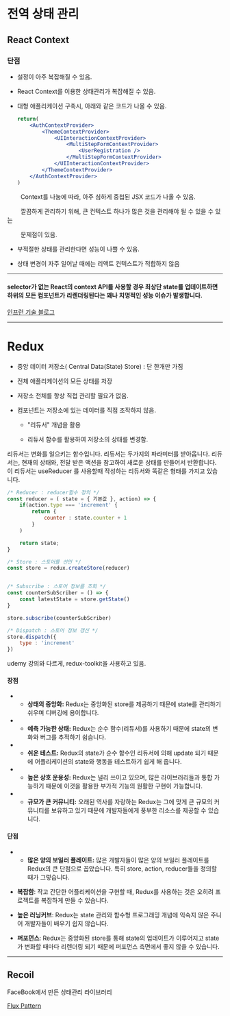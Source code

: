 # 전역 상태 관리

## React Context

### 단점

- 설정이 아주 복잡해질 수 있음.

- React Context를 이용한 상태관리가 복잡해질 수 있음.

- 대형 애플리케이션 구축시, 아래와 같은 코드가 나올 수 있음.
  
  ```jsx
  return(
      <AuthContextProvider>
          <ThemeContextProvider>
              <UIInteractionContextProvider>
                  <MultiStepFormContextProvider>
                      <UserRegistration />
                  </MultiStepFormContextProvider>
              </UIInteractionContextProvider>
          </ThemeContextProvider>
      </AuthContextProvider>
  )
  ```

        Context를 나눔에 따라, 아주 심하게 중첩된 JSX 코드가 나올 수 있음.

        깔끔하게 관리하기 위해, 큰 컨텍스트 하나가 많은 것을 관리해야 될 수 있을 수 있는 

        문제점이 있음.

- 부적절한 상태를 관리한다면 성능이 나쁠 수 있음.

- 상태 변경이 자주 일어날 때에는 리액트 컨텍스트가 적합하지 않음

---

#### selector가 없는 React의 context API를 사용할 경우 최상단 state를 업데이트하면 하위의 모든 컴포넌트가 리렌더링된다는 꽤나 치명적인 성능 이슈가 발생합니다.

[인프런 기술 블로그](https://tech.inflab.com/202207-rallit-form-refactoring/colocation/)

---

# Redux


- 중앙 데이터 저장소( Central Data(State) Store)  : 단 한개만 가짐

- 전체 애플리케이션의 모든 상태를 저장

- 저장소 전체를 항상 직접 관리할 필요가 없음.

- 컴포넌트는 저장소에 있는 데이터를 직접 조작하지 않음.
  
  - "리듀서" 개념을 활용
  
  - 리듀서 함수를 활용하여 저장소의 상태를 변경함.

리듀서는 변화를 일으키는 함수입니다. 
리듀서는 두가지의 파라미터를 받아옵니다. 
리듀서는, 현재의 상태와, 전달 받은 액션을 참고하여 새로운 상태를 만들어서 반환합니다. 
이 리듀서는 useReducer 를 사용할때 작성하는 리듀서와 똑같은 형태를 가지고 있습니다.

```javascript
/* Reducer : reducer함수 정의 */
const reducer = ( state = { 기본값 }, action) => {
    if(action.type === 'increment' {
        return {
            counter : state.counter + 1
        }
    )

    return state;
}

/* Store : 스토어를 선언 */
const store = redux.createStore(reducer)


/* Subscribe : 스토어 정보를 조회 */
const counterSubScriber = () => {
    const latestState = store.getState()
}

store.subscribe(counterSubScriber)

/* Dispatch : 스토어 정보 갱신 */
store.dispatch({
    type : 'increment'
})
```

udemy 강의와 다르게, redux-toolkit을 사용하고 있음.

#### **장점**

- - **상태의 중앙화:** Redux는 중앙화된 store를 제공하기 때문에 state를 관리하기 쉬우며 디버깅에 용이합니다.

- - **예측 가능한 상태:** Redux는 순수 함수(리듀서)를 사용하기 때문에 state의 변화와 버그를 추적하기 쉽습니다.

- - **쉬운 테스트:** Redux의 state가 순수 함수인 리듀서에 의해 update 되기 때문에 어플리케이션의 state와 행동을 테스트하기 쉽게 해 줍니다.

- - **높은 상호 운용성:** Redux는 널리 쓰이고 있으며, 많은 라이브러리들과 통합 가능하기 때문에 이것을 활용한 부가적 기능의 원활한 구현이 가능합니다.

- - **규모가 큰 커뮤니티:** 오래된 역사를 자랑하는 Redux는 그에 맞게 큰 규모의 커뮤니티를 보유하고 있기 때문에 개발자들에게 풍부한 리소스를 제공할 수 있습니다.

#### **단점**

- - **많은 양의 보일러 플레이트:** 많은 개발자들이 많은 양의 보일러 플레이트를 Redux의 큰 단점으로 꼽았습니다. 특히 store, action, reducer들을 정의할 때가 그렇습니다.







- **복잡함**: 작고 간단한 어플리케이션을 구현할 때, Redux를 사용하는 것은 오히려 프로젝트를 복잡하게 만들 수 있습니다.



- **높은 러닝커브**: Redux는 state 관리와 함수형 프로그래밍 개념에 익숙지 않은 주니어 개발자들이 배우기 쉽지 않습니다.



- **퍼포먼스**: Redux는 중앙화된 store를 통해 state의 업데이트가 이루어지고 state가 변화할 때마다 리렌더링 되기 때문에 퍼포먼스 측면에서 좋지 않을 수 있습니다.

---

## Recoil

FaceBook에서 만든 상태관리 라이브러리

[Flux Pattern](https://haruair.github.io/flux/)
